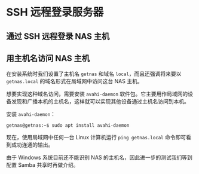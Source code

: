 # SSH 远程登录服务器

## 通过 SSH 远程登录 NAS 主机

## 用主机名访问 NAS 主机

在安装系统时我们设置了主机名 `getnas` 和域名 `local`，而且还强调将来要以 `getnas.local` 的域名形式在局域网中访问这台 NAS 主机。

想要实现这种域名访问，需要安装 `avahi-daemon` 软件包。它主要用作局域网的设备发现和广播本机的主机名，这样就可以实现其他设备通过主机名访问到本机。

安装 `avahi-daemon`：

```
getnas@getnas:~$ sudo apt install avahi-daemon
```

现在，使用局域网中任何一台 Linux 计算机运行 `ping getnas.local` 命令即可看到成功连通的输出。

由于 Windows 系统目前还不能识别 NAS 的主机名，因此进一步的测试我们等到配置 Samba 共享时再做介绍。

